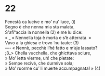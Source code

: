 # 22  
  
Fenestà ca lucive e mo' nu' luce, (i)  
Segno è che nenna mia sta malata,  
S'aﬁ°accia la nonnella (2) e me lu dice:  
« _ « Nennella toja è morta e s’è atterrata. »  
Vavo a la ghiesa e trovo ’nu taute: (3)  
—- « Nennè, pecchè l‘hé fatto e m’aje lassato?  
;3_> Chella vucchella, che ghicttava sciure,  
» Mo’ ietta vierme, uh! che pietate:  
» Sempe recivé, che durmive sola;  
» Mo’ ruorrne cu’ li muerte accumpagnata! » (4)  
  
  
